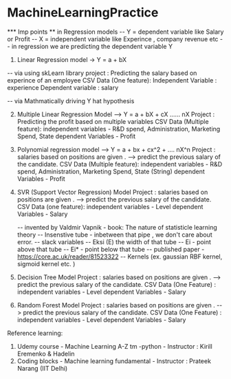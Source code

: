 # MachineLearningPractice


*** Imp points ** in Regression models 
	-- Y = dependent variable  like Salary or Profit 
	-- X  = independent variable like Experince , company revenue etc 
	-- in regression we are predicting the dependent variable Y

  1. Linear Regression model  -> Y = a + bX

  -- via using skLearn library
  		project : Predicting the salary based on experince of an employee
  		CSV Data (One feature): Independent Variable : experience
  					Dependent variable : salary


  -- via Mathmatically driving Y hat hypothesis

  2. Multiple Linear Regression Model --> Y = a + bX + cX ...... nX
  		Project : Predicting the profit based on multiple variables 
  		CSV Data (Multiple feature): independent variables - R&D spend, Administration, Marketing Spend, State
  					dependent Variables - Profit

  3. Polynomial regression model --> Y = a + bx + cx^2 + .... nX^n 
  		Project : salaries based on positions are given . -->  predict the previous salary of the candidate.
  		CSV Data (Multiple feature): independent variables - R&D spend, Administration, Marketing Spend, State (String)
  					dependent Variables - Profit


  4. SVR (Support Vector Regression) Model
  		Project : salaries based on positions are given . -->  predict the previous salary of the candidate.
  		CSV Data (one feature): independent variables - Level 
  					dependent Variables - Salary

  		-- invented by Valdmir Vapnik - book: The nature of statisticle learning theory 
  		-- Insenstive tube - inbetween that pipe , we don't care about error.
  			-- slack variables 
  			-- Eksi (E) the width of that tube 
  				-- Ei  - point above that tube 
  				-- Ei* - point below that tube
  		-- published paper - https://core.ac.uk/reader/81523322
  		-- Kernels (ex. gaussian RBF kernel, sigmoid kernel etc. )

  5. Decision Tree Model
  		Project : salaries based on positions are given . -->  predict the previous salary of the candidate.
  		CSV Data (One Feature) : independent variables - Level
  					dependent Variables - Salary

  6. Random Forest Model
  		Project : salaries based on positions are given . -->  predict the previous salary of the candidate.
  		CSV Data (One Feature) : independent variables - Level
  					dependent Variables - Salary


  Reference learning:

  1. Udemy course - Machine Learning A-Z tm -python  - Instructor : Kirill Eremenko & Hadelin
  2. Coding blocks  - Machine learning fundamental - Instructor : Prateek Narang (IIT Delhi)
